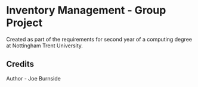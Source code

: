 # Inventory Management - Group Project

Created as part of the requirements for second year of a computing degree at Nottingham Trent University.


## Credits

Author - Joe Burnside
